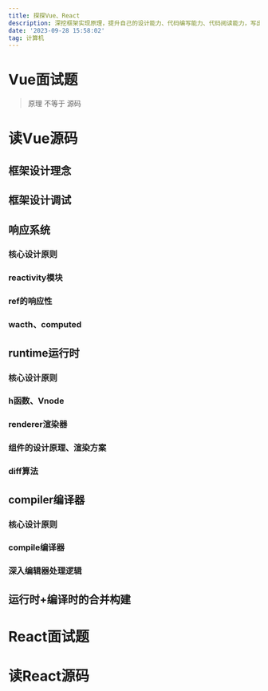 ```yaml
---
title: 探探Vue、React
description: 深挖框架实现原理，提升自己的设计能力、代码编写能力、代码阅读能力，写出高质量的代码
date: '2023-09-28 15:58:02'
tag: 计算机
---
```


# Vue面试题

> 原理 不等于 源码



# 读Vue源码

## 框架设计理念

## 框架设计调试

## 响应系统

### 核心设计原则

### reactivity模块

### ref的响应性

### wacth、computed

## runtime运行时

### 核心设计原则

### h函数、Vnode

### renderer渲染器

### 组件的设计原理、渲染方案

### diff算法

## compiler编译器

### 核心设计原则

### compile编译器

### 深入编辑器处理逻辑

## 运行时+编译时的合并构建

# React面试题

# 读React源码






